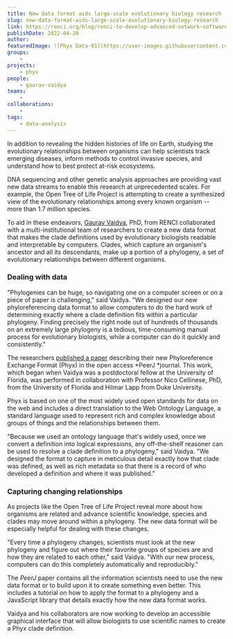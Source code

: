 ```yaml
---
title: New data format aids large-scale evolutionary biology research
slug: new-data-format-aids-large-scale-evolutionary-biology-research
link: https://renci.org/blog/renci-to-develop-advanced-network-software-for-atlanticwave-sdx-2-0/
publishDate: 2022-04-20
author:
featuredImage: ![Phyx Data-01](https://user-images.githubusercontent.com/68300939/167006228-3c209200-c015-4684-a823-530a216bb544.png)
groups:
    - 
projects:
    - phyx
people:
    - gaurav-vaidya
teams: 
    - 
collaborations:
    - 
tags:
    - data-analysis
---
```


In addition to revealing the hidden histories of life on Earth, studying the evolutionary relationships between organisms can help scientists track emerging diseases, inform methods to control invasive species, and understand how to best protect at-risk ecosystems.  

DNA sequencing and other genetic analysis approaches are providing vast new data streams to enable this research at unprecedented scales. For example, the Open Tree of Life Project is attempting to create a synthesized view of the evolutionary relationships among every known organism -- more than 1.7 million species.

To aid in these endeavors, [Gaurav Vaidya](https://renci.org/staff/gaurav-vaidya/), PhD, from RENCI collaborated with a multi-institutional team of researchers to create a new data format that makes the clade definitions used by evolutionary biologists readable and interpretable by computers. Clades, which capture an organism's ancestor and all its descendants, make up a portion of a phylogeny, a set of evolutionary relationships between different organisms.

### Dealing with data

"Phylogenies can be huge, so navigating one on a computer screen or on a piece of paper is challenging," said Vaidya. "We designed our new phyloreferencing data format to allow computers to do the hard work of determining exactly where a clade definition fits within a particular phylogeny. Finding precisely the right node out of hundreds of thousands on an extremely large phylogeny is a tedious, time-consuming manual process for evolutionary biologists, while a computer can do it quickly and consistently."

The researchers [published a paper](https://peerj.com/articles/12618/) describing their new Phyloreference Exchange Format (Phyx) in the open access *PeerJ *journal. This work, which began when Vaidya was a postdoctoral fellow at the University of Florida, was performed in collaboration with Professor Nico Cellinese, PhD, from the University of Florida and Hilmar Lapp from Duke University.

Phyx is based on one of the most widely used open standards for data on the web and includes a direct translation to the Web Ontology Language, a standard language used to represent rich and complex knowledge about groups of things and the relationships between them.

"Because we used an ontology language that's widely used, once we convert a definition into logical expressions, any off-the-shelf reasoner can be used to resolve a clade definition to a phylogeny," said Vaidya. "We designed the format to capture in meticulous detail exactly how that clade was defined, as well as rich metadata so that there is a record of who developed a definition and where it was published."

### Capturing changing relationships

As projects like the Open Tree of Life Project reveal more about how organisms are related and advance scientific knowledge, species and clades may move around within a phylogeny. The new data format will be especially helpful for dealing with these changes.

"Every time a phylogeny changes, scientists must look at the new phylogeny and figure out where their favorite groups of species are and how they are related to each other," said Vaidya. "With our new process, computers can do this completely automatically and reproducibly."

The *PeerJ* paper contains all the information scientists need to use the new data format or to build upon it to create something even better. This includes a tutorial on how to apply the format to a phylogeny and a JavaScript library that details exactly how the new data format works.

Vaidya and his collaborators are now working to develop an accessible graphical interface that will allow biologists to use scientific names to create a Phyx clade definition.
